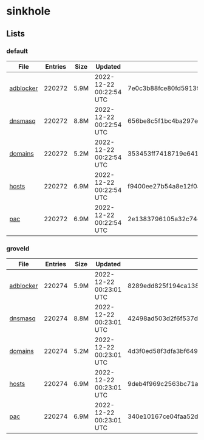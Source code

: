 # sinkhole

## Lists

### default

|File|Entries|Size|Updated|Hash|
|-|-|-|-|-|
|[adblocker](https://raw.githubusercontent.com/groveld/sinkhole/lists/default/adblocker.txt)|220272|5.9M|2022-12-22 00:22:54 UTC|7e0c3b88fce80fd59139328a416ffd8d9996bb9c4fefbbb88bc156168691892e|
|[dnsmasq](https://raw.githubusercontent.com/groveld/sinkhole/lists/default/dnsmasq.txt)|220272|8.8M|2022-12-22 00:22:54 UTC|656be8c5f1bc4ba297ec210ec69eec294a3167e7a4dd1ebc5ac8e1d5483927be|
|[domains](https://raw.githubusercontent.com/groveld/sinkhole/lists/default/domains.txt)|220272|5.2M|2022-12-22 00:22:54 UTC|353453ff7418719e641e55664db3f71bf6873e144bbe8b80b011c470899cea91|
|[hosts](https://raw.githubusercontent.com/groveld/sinkhole/lists/default/hosts.txt)|220272|6.9M|2022-12-22 00:22:54 UTC|f9400ee27b54a8e12f0a83a4ebda639b73d8f3e62676779b1477dc9859bc1d2a|
|[pac](https://raw.githubusercontent.com/groveld/sinkhole/lists/default/pac.txt)|220272|6.9M|2022-12-22 00:22:54 UTC|2e1383796105a32c74ef8153199b2c3a0ffba8fddc04ffc2b6545ee307a456b1|

### groveld

|File|Entries|Size|Updated|Hash|
|-|-|-|-|-|
|[adblocker](https://raw.githubusercontent.com/groveld/sinkhole/lists/groveld/adblocker.txt)|220274|5.9M|2022-12-22 00:23:01 UTC|8289edd825f194ca13858ea17f0d4ef937bd4ef1a393ce71eb31e3bf1e03346f|
|[dnsmasq](https://raw.githubusercontent.com/groveld/sinkhole/lists/groveld/dnsmasq.txt)|220274|8.8M|2022-12-22 00:23:01 UTC|42498ad503d2f6f537d00cffdb807afdec412da7109669c7dd39f91253ca5881|
|[domains](https://raw.githubusercontent.com/groveld/sinkhole/lists/groveld/domains.txt)|220274|5.2M|2022-12-22 00:23:01 UTC|4d3f0ed58f3dfa3bf64976014035de91316d540511f7d7a00ab3fcd4d7940acf|
|[hosts](https://raw.githubusercontent.com/groveld/sinkhole/lists/groveld/hosts.txt)|220274|6.9M|2022-12-22 00:23:01 UTC|9deb4f969c2563bc71a9a50b6af21a8bce0f14db815239b8834457d45a08010b|
|[pac](https://raw.githubusercontent.com/groveld/sinkhole/lists/groveld/pac.txt)|220274|6.9M|2022-12-22 00:23:01 UTC|340e10167ce04faa52d14ee4eb402593bed4d77d4f1342d945324b749bb9dd3f|
